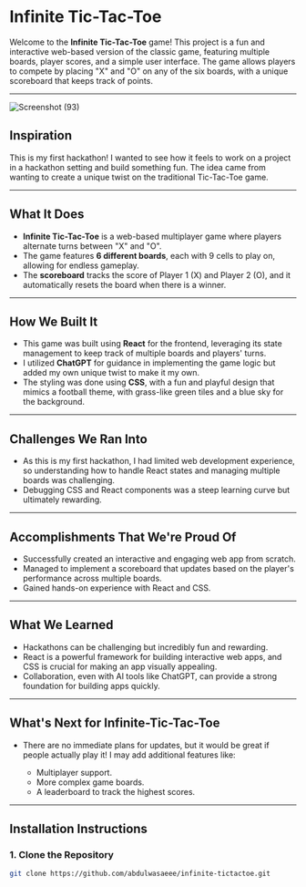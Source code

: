 # Infinite Tic-Tac-Toe

Welcome to the **Infinite Tic-Tac-Toe** game! This project is a fun and interactive web-based version of the classic game, featuring multiple boards, player scores, and a simple user interface. The game allows players to compete by placing "X" and "O" on any of the six boards, with a unique scoreboard that keeps track of points.

---
![Screenshot (93)](https://github.com/user-attachments/assets/e825b818-c6dd-4ef8-9b8a-d0cb3784decb)

## **Inspiration**

This is my first hackathon! I wanted to see how it feels to work on a project in a hackathon setting and build something fun. The idea came from wanting to create a unique twist on the traditional Tic-Tac-Toe game.

---

## **What It Does**

- **Infinite Tic-Tac-Toe** is a web-based multiplayer game where players alternate turns between "X" and "O".
- The game features **6 different boards**, each with 9 cells to play on, allowing for endless gameplay.
- The **scoreboard** tracks the score of Player 1 (X) and Player 2 (O), and it automatically resets the board when there is a winner.

---

## **How We Built It**

- This game was built using **React** for the frontend, leveraging its state management to keep track of multiple boards and players' turns.
- I utilized **ChatGPT** for guidance in implementing the game logic but added my own unique twist to make it my own.
- The styling was done using **CSS**, with a fun and playful design that mimics a football theme, with grass-like green tiles and a blue sky for the background.

---

## **Challenges We Ran Into**

- As this is my first hackathon, I had limited web development experience, so understanding how to handle React states and managing multiple boards was challenging.
- Debugging CSS and React components was a steep learning curve but ultimately rewarding.

---

## **Accomplishments That We're Proud Of**

- Successfully created an interactive and engaging web app from scratch.
- Managed to implement a scoreboard that updates based on the player's performance across multiple boards.
- Gained hands-on experience with React and CSS.

---

## **What We Learned**

- Hackathons can be challenging but incredibly fun and rewarding.
- React is a powerful framework for building interactive web apps, and CSS is crucial for making an app visually appealing.
- Collaboration, even with AI tools like ChatGPT, can provide a strong foundation for building apps quickly.

---

## **What's Next for Infinite-Tic-Tac-Toe**

- There are no immediate plans for updates, but it would be great if people actually play it! I may add additional features like:

  - Multiplayer support.
  - More complex game boards.
  - A leaderboard to track the highest scores.

---

## **Installation Instructions**

### **1. Clone the Repository**

```bash
git clone https://github.com/abdulwasaeee/infinite-tictactoe.git
